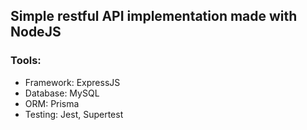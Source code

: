 ## Simple restful API implementation made with NodeJS

### Tools:

- Framework: ExpressJS
- Database: MySQL
- ORM: Prisma
- Testing: Jest, Supertest
